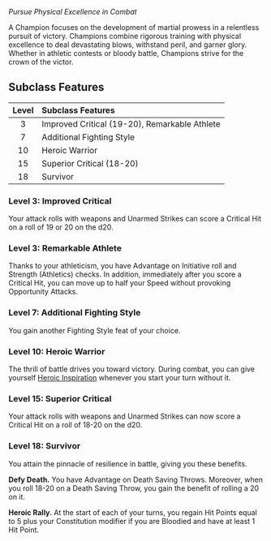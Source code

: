 *Pursue Physical Excellence in Combat*

A Champion focuses on the development of martial prowess in a relentless pursuit of victory. Champions combine rigorous training with physical excellence to deal devastating blows, withstand peril, and garner glory. Whether in athletic contests or bloody battle, Champions strive for the crown of the victor.

## Subclass Features

| Level | Subclass Features                             |
| :---: | :-------------------------------------------- |
|   3   | Improved Critical (19-20), Remarkable Athlete |
|   7   | Additional Fighting Style                     |
|  10   | Heroic Warrior                                |
|  15   | Superior Critical (18-20)                     |
|  18   | Survivor                                      |


### Level 3: Improved Critical
Your attack rolls with weapons and Unarmed Strikes can score a Critical Hit on a roll of 19 or 20 on the d20.


### Level 3: Remarkable Athlete
Thanks to your athleticism, you have Advantage on Initiative roll and Strength (Athletics) checks.
In addition, immediately after you score a Critical Hit, you can move up to half your Speed without provoking Opportunity Attacks.


### Level 7: Additional Fighting Style
You gain another Fighting Style feat of your choice.


### Level 10: Heroic Warrior
The thrill of battle drives you toward victory. During combat, you can give yourself [Heroic Inspiration](https://lolindhir.github.io/PnP/rules/general/d20tests_actions/inspiration) whenever you start your turn without it.


### Level 15: Superior Critical
Your attack rolls with weapons and Unarmed Strikes can now score a Critical Hit on a roll of 18-20 on the d20.


### Level 18: Survivor
You attain the pinnacle of resilience in battle, giving you these benefits.

**Defy Death.** You have Advantage on Death Saving Throws. Moreover, when you roll 18-20 on a Death Saving Throw, you gain the benefit of rolling a 20 on it.

**Heroic Rally.** At the start of each of your turns, you regain Hit Points equal to 5 plus your Constitution modifier if you are Bloodied and have at least 1 Hit Point.
